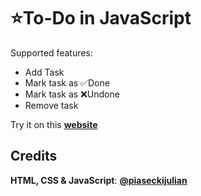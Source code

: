 # ⭐To-Do in JavaScript

Supported features:

- Add Task
- Mark task as ✅Done
- Mark task as ❌Undone
- Remove task

Try it on this **[website](https://piaseckijulian.github.io/To-Do/)**

## Credits

**HTML, CSS & JavaScript**: **[@piaseckijulian](https://github.com/piaseckijulian)**
